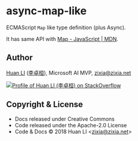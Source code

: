 # async-map-like

ECMAScript `Map` like type definition (plus Async).

It has same API with [Map - JavaScript | MDN](https://developer.mozilla.org/en-US/docs/Web/JavaScript/Reference/Global_Objects/Map "Map - JavaScript | MDN").

## Author

[Huan LI](https://github.com/huan) ([李卓桓](http://linkedin.com/in/zixia)), Microsoft AI MVP, zixia@zixia.net

[![Profile of Huan LI (李卓桓) on StackOverflow](https://stackexchange.com/users/flair/265499.png)](https://stackexchange.com/users/265499)

## Copyright & License

* Docs released under Creative Commons
* Code released under the Apache-2.0 License
* Code & Docs © 2018 Huan LI \<zixia@zixia.net\>

